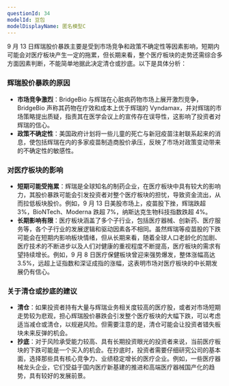 ```yaml
---
questionId: 34
modelId: 豆包
modelDisplayName: 匿名模型C
---
```

9 月 13 日辉瑞股价暴跌主要是受到市场竞争和政策不确定性等因素影响，短期内可能会对医疗板块产生一定的拖累，但长期来看，整个医疗板块的走势还需综合多方面因素判断，不能简单地据此决定清仓或抄底。以下是具体分析：

### 辉瑞股价暴跌的原因

- **市场竞争激烈**：BridgeBio 与辉瑞在心脏病药物市场上展开激烈竞争，BridgeBio 声称其药物在疗效和成本上优于辉瑞的 Vyndamax，并对辉瑞的市场策略提出质疑，指责其在医学会议上的宣传存在误导性，这影响了投资者对辉瑞的信心。
- **政策不确定性**：美国政府计划将一些儿童的死亡与新冠疫苗注射联系起来的消息，使包括辉瑞在内的多家疫苗制造商股价承压，反映了市场对政策变动带来的不确定性的敏感性。

### 对医疗板块的影响

- **短期可能受拖累**：辉瑞是全球知名的制药企业，在医疗板块中具有较大的影响力，其股价暴跌可能会引发投资者对整个医疗板块的担忧，导致资金流出，从而拉低板块股价。例如，9 月 13 日美股市场上，疫苗股下挫，辉瑞跌超 3%，BioNTech、Moderna 跌超 7%，纳斯达克生物科技指数跌超 4%。
- **长期影响有限**：医疗板块涵盖了多个子行业，包括医疗器械、创新药、医疗服务等，各个子行业的发展逻辑和驱动因素各不相同。虽然辉瑞等疫苗股的下跌可能会在短期内影响板块情绪，但从长期来看，随着全球人口老龄化的加剧、医疗技术的不断进步以及人们对健康的重视程度不断提高，医疗板块的需求有望持续增长。例如，9 月 8 日医疗保健板块曾迎来强势爆发，整体涨幅高达 3.5%，远超上证指数和深证成指的涨幅，这表明市场对医疗板块的中长期发展仍有信心。

### 关于清仓或抄底的建议

- **清仓**：如果投资者持有大量与辉瑞业务相关度较高的医疗股，或者对市场短期走势较为悲观，担心辉瑞股价暴跌会引发整个医疗板块的大幅下跌，可以考虑适当减仓或清仓，以规避风险。但需要注意的是，清仓可能会让投资者错失板块未来反弹的机会。
- **抄底**：对于风险承受能力较高、具有长期投资眼光的投资者来说，当前医疗板块的下跌可能是一个买入的机会。在抄底时，投资者需要仔细研究公司的基本面，选择那些具有核心竞争力、业绩稳定增长的医疗企业。例如，一些医疗器械龙头企业，它们受益于国内医疗新基建的推进和高端医疗器械国产化的趋势，具有较好的发展前景。